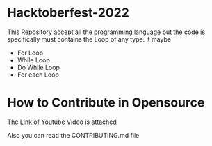 # Hacktoberfest-2022

This Repository accept all the programming language but the code is specifically must contains the Loop of any type. it maybe 
- For Loop 
- While Loop 
- Do While Loop 
- For each Loop 

# How to Contribute in Opensource

[The Link of Youtube Video is attached](https://youtu.be/XhugOqh628Q)

Also you can read the CONTRIBUTING.md file 
